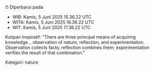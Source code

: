 ⏰ Diperbarui pada:
- WIB: Kamis, 5 Juni 2025 15.36.22 UTC
- WITA: Kamis, 5 Juni 2025 16.36.22 UTC
- WIT: Kamis, 5 Juni 2025 17.36.22 UTC

Kutipan Inspiratif:
"There are three principal means of acquiring knowledge... observation of nature, reflection, and experimentation. Observation collects facts; reflection combines them; experimentation verifies the result of that combination."


Kategori: nature

